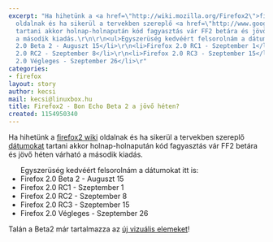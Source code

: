 ```yaml
---
excerpt: "Ha hihetünk a <a href=\"http://wiki.mozilla.org/Firefox2\">firefox2 wiki</a>
  oldalnak és ha sikerül a tervekben szereplő <a href=\"http://www.google.com/calendar/embed?src=pdighgf028nmbjbrno8oed8vsg%40group.calendar.google.com\">dátumokat</a>
  tartani akkor holnap-holnapután kód fagyasztás vár FF2 betára és jövő héten várható
  a második kiadás.\r\n\r\n<ul>Egyszerüség kedvéért felsorolnám a dátumokat itt is:\r\n<li>Firefox
  2.0 Beta 2 - Auguszt 15</li>\r\n<li>Firefox 2.0 RC1 - Szeptember 1</li>\r\n<li>Firefox
  2.0 RC2 - Szeptember 8</li>\r\n<li>Firefox 2.0 RC3 - Szeptember 15</li>\r\n<li>Firefox
  2.0 Végleges - Szeptember 26</li>\r"
categories:
- firefox
layout: story
author: kecsi
mail: kecsi@linuxbox.hu
title: Firefox2 - Bon Echo Beta 2 a jövő héten?
created: 1154950340
---
```

Ha hihetünk a <a href="http://wiki.mozilla.org/Firefox2">firefox2 wiki</a> oldalnak és ha sikerül a tervekben szereplő <a href="http://www.google.com/calendar/embed?src=pdighgf028nmbjbrno8oed8vsg%40group.calendar.google.com">dátumokat</a> tartani akkor holnap-holnapután kód fagyasztás vár FF2 betára és jövő héten várható a második kiadás.

<ul>Egyszerüség kedvéért felsorolnám a dátumokat itt is:
<li>Firefox 2.0 Beta 2 - Auguszt 15</li>
<li>Firefox 2.0 RC1 - Szeptember 1</li>
<li>Firefox 2.0 RC2 - Szeptember 8</li>
<li>Firefox 2.0 RC3 - Szeptember 15</li>
<li>Firefox 2.0 Végleges - Szeptember 26</li>
</ul>
Talán a Beta2 már tartalmazza az <a href="http://wiki.mozilla.org/FX2_Visual_Update/Default_Theme_Update">új vizuális elemeket</a>!
